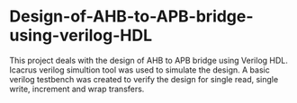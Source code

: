 # Design-of-AHB-to-APB-bridge-using-verilog-HDL

This project deals with the design of AHB to APB bridge using Verilog HDL. Icacrus verilog simultion tool was used to simulate the design. A basic verilog testbench was created to verify the design for single read, single write, increment and wrap transfers. 
